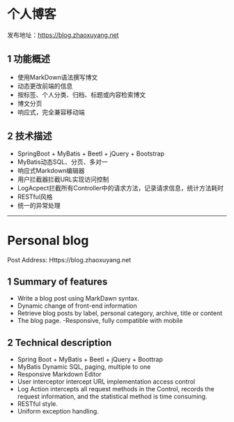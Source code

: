 # 个人博客

发布地址：https://blog.zhaoxuyang.net

## 1 功能概述

- 使用MarkDown语法撰写博文
- 动态更改前端的信息
- 按标签、个人分类、归档、标题或内容检索博文
- 博文分页
- 响应式，完全兼容移动端

## 2 技术描述

- SpringBoot + MyBatis + Beetl + jQuery + Bootstrap
- MyBatis动态SQL、分页、多对一
- 响应式Markdown编辑器
- 用户拦截器拦截URL实现访问控制
- LogAcpect拦截所有Controller中的请求方法，记录请求信息，统计方法耗时
- RESTful风格
- 统一的异常处理


----


# Personal blog
Post Address: Https://blog.zhaoxuyang.net
## 1 Summary of features
- Write a blog post using MarkDawn syntax.
- Dynamic change of front-end information
- Retrieve blog posts by label, personal category, archive, title or content
- The blog page.
-Responsive, fully compatible with mobile
## 2 Technical description
- Spring Boot + MyBatis + Beetl + jQuery + Boottrap
- MyBatis Dynamic SQL, paging, multiple to one
- Responsive Markdown Editor
- User interceptor intercept URL implementation access control
- Log Action intercepts all request methods in the Control, records the request information, and the statistical method is time consuming.
- RESTful style.
- Uniform exception handling.
